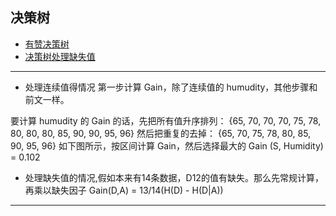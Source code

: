 ## 决策树

- [有赞决策树](https://tech.youzan.com/ji-qi-xue-xi-da-bian-che-zhi-nan-jue-ce-shu-1/)
- [决策树处理缺失值](http://www.cnblogs.com/ECJTUACM-873284962/p/7355951.html)

----------------
- 处理连续值得情况
第一步计算 Gain，除了连续值的 humudity，其他步骤和前文一样。

要计算 humudity 的 Gain 的话，先把所有值升序排列：
{65, 70, 70, 70, 75, 78, 80, 80, 80, 85, 90, 90, 95, 96}
然后把重复的去掉：
{65, 70, 75, 78, 80, 85, 90, 95, 96}
如下图所示，按区间计算 Gain，然后选择最大的 Gain (S, Humidity) = 0.102

- 处理缺失值的情况,假如本来有14条数据，D12的值有缺失。那么先常规计算，再乘以缺失因子
Gain(D,A) = 13/14(H(D) - H(D|A))
----------------